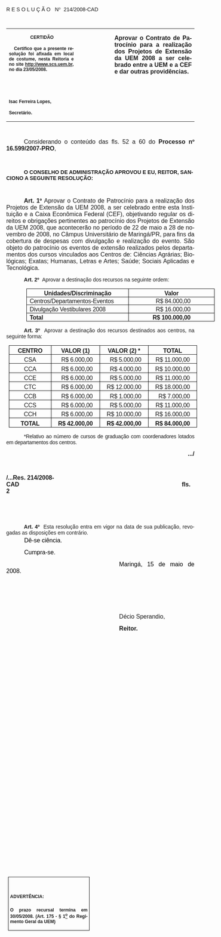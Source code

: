 <body lang=PT-BR link=blue vlink=purple style='tab-interval:35.3pt'>

<div class=Section1>

<p class=MsoTitle><span style='font-family:Arial;mso-bidi-font-family:"Times New Roman"'><o:p>&nbsp;</o:p></span></p>

<p class=MsoTitle><span style='font-family:Arial;mso-bidi-font-family:"Times New Roman"'>R
E S O L U Ç Ã O <span style='mso-spacerun:yes'>  </span>N</span><span
style='font-family:Symbol;mso-ascii-font-family:Arial;mso-hansi-font-family:
Arial;mso-char-type:symbol;mso-symbol-font-family:Symbol'><span
style='mso-char-type:symbol;mso-symbol-font-family:Symbol'>°</span></span><span
style='font-family:Arial;mso-bidi-font-family:"Times New Roman"'> <span
style='mso-spacerun:yes'> </span>214/2008-CAD<o:p></o:p></span></p>

<p class=BodyText21><span style='font-size:8.0pt;font-family:Arial;mso-bidi-font-family:
"Times New Roman"'><o:p>&nbsp;</o:p></span></p>

<table class=MsoNormalTable border=0 cellspacing=0 cellpadding=0
 style='border-collapse:collapse;mso-padding-alt:0cm 5.4pt 0cm 5.4pt'>
 <tr style='mso-yfti-irow:0;mso-yfti-firstrow:yes;mso-yfti-lastrow:yes'>
  <td width=196 valign=top style='width:147.15pt;padding:0cm 5.4pt 0cm 5.4pt'>
  <p class=MsoNormal align=center style='text-align:center'><b
  style='mso-bidi-font-weight:normal'><span style='font-size:9.0pt;mso-bidi-font-size:
  10.0pt;font-family:Arial;mso-bidi-font-family:"Times New Roman"'><span
  style='mso-spacerun:yes'> </span>CERTIDÃO<o:p></o:p></span></b></p>
  <p class=MsoNormal style='text-align:justify'><b style='mso-bidi-font-weight:
  normal'><span style='font-size:9.0pt;mso-bidi-font-size:10.0pt;font-family:
  Arial;mso-bidi-font-family:"Times New Roman"'><span
  style='mso-spacerun:yes'>   </span>Certifico que a presente resolução foi
  afixada em local de costume, nesta Reitoria e no site<span style='color:blue'>
  </span><a href="http://www.scs.uem.br/"><span style='text-decoration:none;
  text-underline:none'>http://www.scs.uem.br</span></a>, no dia 23/05/2008.<o:p></o:p></span></b></p>
  <p class=MsoNormal><b style='mso-bidi-font-weight:normal'><span
  style='font-size:8.0pt;font-family:Arial;mso-bidi-font-family:"Times New Roman"'><o:p>&nbsp;</o:p></span></b></p>
  <p class=MsoNormal><b style='mso-bidi-font-weight:normal'><span
  style='font-size:8.0pt;font-family:Arial;mso-bidi-font-family:"Times New Roman"'><o:p>&nbsp;</o:p></span></b></p>
  <p class=MsoNormal><b style='mso-bidi-font-weight:normal'><span
  style='font-size:9.0pt;mso-bidi-font-size:10.0pt;font-family:Arial;
  mso-bidi-font-family:"Times New Roman"'>Isac Ferreira Lopes,<o:p></o:p></span></b></p>
  <p class=MsoNormal><b style='mso-bidi-font-weight:normal'><span
  style='font-size:9.0pt;mso-bidi-font-size:10.0pt;font-family:Arial;
  mso-bidi-font-family:"Times New Roman"'>Secretário.<o:p></o:p></span></b></p>
  </td>
  <td width=123 valign=top style='width:92.15pt;padding:0cm 5.4pt 0cm 5.4pt'>
  <p class=MsoNormal style='margin-right:-5.4pt'><b><span style='font-size:
  12.0pt;mso-bidi-font-size:10.0pt;font-family:Arial;mso-bidi-font-family:"Times New Roman"'><o:p>&nbsp;</o:p></span></b></p>
  </td>
  <td width=293 valign=top style='width:219.7pt;padding:0cm 5.4pt 0cm 5.4pt'>
  <p class=MsoNormal style='text-align:justify'><b><span style='font-size:12.0pt;
  font-family:Arial;mso-fareast-font-family:"Arial Unicode MS"'>Aprovar o
  Contrato de Patrocínio para a realização dos Projetos de Extensão da UEM <st1:metricconverter
  ProductID="2008 a" w:st="on">2008 a</st1:metricconverter> ser celebrado entre
  a UEM e a CEF e dar outras providências.<o:p></o:p></span></b></p>
  </td>
 </tr>
</table>

<p class=BodyText21><span style='font-size:10.0pt;font-family:Arial;mso-bidi-font-family:
"Times New Roman"'><o:p>&nbsp;</o:p></span></p>

<p class=MsoNormal style='text-align:justify;text-indent:35.45pt'><span
style='font-size:12.0pt;mso-bidi-font-size:10.0pt;font-family:Arial;mso-bidi-font-family:
"Times New Roman"'>Considerando o conteúdo das fls. <st1:metricconverter
ProductID="52 a" w:st="on">52 a</st1:metricconverter> 60 do <b
style='mso-bidi-font-weight:normal'>Processo nº 16.599/2007-PRO</b>,<o:p></o:p></span></p>

<p class=MsoNormal style='text-align:justify;text-indent:35.45pt'><span
style='font-size:12.0pt;mso-bidi-font-size:10.0pt;font-family:Arial;mso-bidi-font-family:
"Times New Roman"'><o:p>&nbsp;</o:p></span></p>

<p class=MsoBodyTextIndent style='text-indent:35.45pt'><b style='mso-bidi-font-weight:
normal'><span style='font-family:Arial;mso-bidi-font-family:"Times New Roman"'>O
CONSELHO DE ADMINISTRAÇÃO APROVOU E EU, REITOR, SANCIONO A SEGUINTE RESOLUÇÃO:<o:p></o:p></span></b></p>

<p class=BodyText21 style='mso-pagination:none'><span style='font-family:Arial;
mso-bidi-font-family:"Times New Roman";layout-grid-mode:line'><o:p>&nbsp;</o:p></span></p>

<p class=MsoNormal style='text-align:justify;text-indent:35.45pt'><b
style='mso-bidi-font-weight:normal'><span style='font-size:12.0pt;font-family:
Arial;mso-fareast-font-family:"Arial Unicode MS";mso-bidi-font-family:"Times New Roman"'>Art.&nbsp;1º&nbsp;</span></b><span
style='font-size:12.0pt;font-family:Arial;mso-fareast-font-family:"Arial Unicode MS";
mso-bidi-font-weight:bold'>Aprovar o Contrato de Patrocínio para a realização
dos Projetos de Extensão da UEM <st1:metricconverter ProductID="2008, a" w:st="on">2008,
 a</st1:metricconverter> ser celebrado entre esta Instituição e a Caixa
Econômica Federal (CEF), objetivando regular os direitos e obrigações
pertinentes ao patrocínio dos Projetos de Extensão da UEM 2008, que acontecerão
no período de 22 de maio a 28 de novembro de 2008, no Câmpus Universitário de
Maringá/PR, para fins da cobertura de despesas com divulgação e realização do
evento. São objeto do patrocínio os eventos de extensão realizados pelos departamentos
dos cursos vinculados aos Centros de: Ciências Agrárias; Biológicas; Exatas;
Humanas, Letras e Artes; Saúde; Sociais Aplicadas e Tecnológica.<o:p></o:p></span></p>

<p style='margin-top:2.0pt;margin-right:0cm;margin-bottom:4.0pt;margin-left:
0cm;text-align:justify;text-indent:35.45pt'><b style='mso-bidi-font-weight:
normal'><span style='font-family:Arial;mso-fareast-font-family:"Arial Unicode MS";
mso-bidi-font-family:"Times New Roman"'>Art.&nbsp;2º&nbsp;</span></b><span
style='font-family:Arial;mso-fareast-font-family:"Arial Unicode MS";mso-bidi-font-family:
"Times New Roman"'>&nbsp;Aprovar a destinação dos recursos na seguinte ordem:<o:p></o:p></span></p>

<table class=MsoTableGrid border=1 cellspacing=0 cellpadding=0
 style='margin-left:40.85pt;border-collapse:collapse;border:none;mso-border-alt:
 solid windowtext .5pt;mso-yfti-tbllook:480;mso-padding-alt:0cm 5.4pt 0cm 5.4pt;
 mso-border-insideh:.5pt solid windowtext;mso-border-insidev:.5pt solid windowtext'>
 <tr style='mso-yfti-irow:0;mso-yfti-firstrow:yes'>
  <td width=274 valign=top style='width:205.55pt;border:solid windowtext 1.0pt;
  mso-border-alt:solid windowtext .5pt;padding:0cm 5.4pt 0cm 5.4pt'>
  <p align=center style='margin-top:2.0pt;margin-right:0cm;margin-bottom:0cm;
  margin-left:0cm;margin-bottom:.0001pt;text-align:center'><b style='mso-bidi-font-weight:
  normal'><span style='font-family:Arial;mso-fareast-font-family:"Arial Unicode MS";
  mso-bidi-font-family:"Times New Roman";letter-spacing:-.2pt'>Unidades/Discriminação<o:p></o:p></span></b></p>
  </td>
  <td width=246 valign=top style='width:184.25pt;border:solid windowtext 1.0pt;
  border-left:none;mso-border-left-alt:solid windowtext .5pt;mso-border-alt:
  solid windowtext .5pt;padding:0cm 5.4pt 0cm 5.4pt'>
  <p align=center style='margin-top:2.0pt;margin-right:0cm;margin-bottom:0cm;
  margin-left:0cm;margin-bottom:.0001pt;text-align:center'><b style='mso-bidi-font-weight:
  normal'><span style='font-family:Arial;mso-fareast-font-family:"Arial Unicode MS";
  mso-bidi-font-family:"Times New Roman";letter-spacing:-.2pt'>Valor<o:p></o:p></span></b></p>
  </td>
 </tr>
 <tr style='mso-yfti-irow:1'>
  <td width=274 valign=top style='width:205.55pt;border:solid windowtext 1.0pt;
  border-top:none;mso-border-top-alt:solid windowtext .5pt;mso-border-alt:solid windowtext .5pt;
  padding:0cm 5.4pt 0cm 5.4pt'>
  <p style='margin-top:2.0pt;margin-right:0cm;margin-bottom:0cm;margin-left:
  0cm;margin-bottom:.0001pt;text-align:justify'><span style='font-family:Arial;
  mso-fareast-font-family:"Arial Unicode MS";mso-bidi-font-family:"Times New Roman";
  letter-spacing:-.2pt'>Centros/Departamentos-Eventos<o:p></o:p></span></p>
  </td>
  <td width=246 valign=top style='width:184.25pt;border-top:none;border-left:
  none;border-bottom:solid windowtext 1.0pt;border-right:solid windowtext 1.0pt;
  mso-border-top-alt:solid windowtext .5pt;mso-border-left-alt:solid windowtext .5pt;
  mso-border-alt:solid windowtext .5pt;padding:0cm 5.4pt 0cm 5.4pt'>
  <p align=center style='margin-top:2.0pt;margin-right:0cm;margin-bottom:0cm;
  margin-left:0cm;margin-bottom:.0001pt;text-align:center'><span
  style='font-family:Arial;mso-fareast-font-family:"Arial Unicode MS";
  mso-bidi-font-family:"Times New Roman";letter-spacing:-.2pt'><span
  style='mso-spacerun:yes'>  </span>R$ 84.000,00<o:p></o:p></span></p>
  </td>
 </tr>
 <tr style='mso-yfti-irow:2'>
  <td width=274 valign=top style='width:205.55pt;border:solid windowtext 1.0pt;
  border-top:none;mso-border-top-alt:solid windowtext .5pt;mso-border-alt:solid windowtext .5pt;
  padding:0cm 5.4pt 0cm 5.4pt'>
  <p style='margin-top:2.0pt;margin-right:0cm;margin-bottom:0cm;margin-left:
  0cm;margin-bottom:.0001pt;text-align:justify'><span style='font-family:Arial;
  mso-fareast-font-family:"Arial Unicode MS";mso-bidi-font-family:"Times New Roman";
  letter-spacing:-.2pt'>Divulgação Vestibulares 2008<o:p></o:p></span></p>
  </td>
  <td width=246 valign=top style='width:184.25pt;border-top:none;border-left:
  none;border-bottom:solid windowtext 1.0pt;border-right:solid windowtext 1.0pt;
  mso-border-top-alt:solid windowtext .5pt;mso-border-left-alt:solid windowtext .5pt;
  mso-border-alt:solid windowtext .5pt;padding:0cm 5.4pt 0cm 5.4pt'>
  <p align=center style='margin-top:2.0pt;margin-right:0cm;margin-bottom:0cm;
  margin-left:0cm;margin-bottom:.0001pt;text-align:center'><span
  style='font-family:Arial;mso-fareast-font-family:"Arial Unicode MS";
  mso-bidi-font-family:"Times New Roman";letter-spacing:-.2pt'><span
  style='mso-spacerun:yes'>  </span>R$ 16.000,00<o:p></o:p></span></p>
  </td>
 </tr>
 <tr style='mso-yfti-irow:3;mso-yfti-lastrow:yes'>
  <td width=274 valign=top style='width:205.55pt;border:solid windowtext 1.0pt;
  border-top:none;mso-border-top-alt:solid windowtext .5pt;mso-border-alt:solid windowtext .5pt;
  padding:0cm 5.4pt 0cm 5.4pt'>
  <p style='margin-top:2.0pt;margin-right:0cm;margin-bottom:0cm;margin-left:
  0cm;margin-bottom:.0001pt;text-align:justify'><b style='mso-bidi-font-weight:
  normal'><span style='font-family:Arial;mso-fareast-font-family:"Arial Unicode MS";
  mso-bidi-font-family:"Times New Roman";letter-spacing:-.2pt'>Total<o:p></o:p></span></b></p>
  </td>
  <td width=246 valign=top style='width:184.25pt;border-top:none;border-left:
  none;border-bottom:solid windowtext 1.0pt;border-right:solid windowtext 1.0pt;
  mso-border-top-alt:solid windowtext .5pt;mso-border-left-alt:solid windowtext .5pt;
  mso-border-alt:solid windowtext .5pt;padding:0cm 5.4pt 0cm 5.4pt'>
  <p align=center style='margin-top:2.0pt;margin-right:0cm;margin-bottom:0cm;
  margin-left:0cm;margin-bottom:.0001pt;text-align:center'><b style='mso-bidi-font-weight:
  normal'><span style='font-family:Arial;mso-fareast-font-family:"Arial Unicode MS";
  mso-bidi-font-family:"Times New Roman";letter-spacing:-.2pt'>R$ 100.000,00<o:p></o:p></span></b></p>
  </td>
 </tr>
</table>

<p style='margin-top:4.0pt;margin-right:0cm;margin-bottom:4.0pt;margin-left:
0cm;text-align:justify;text-indent:35.45pt'><b style='mso-bidi-font-weight:
normal'><span style='font-family:Arial;mso-fareast-font-family:"Arial Unicode MS";
mso-bidi-font-family:"Times New Roman"'>Art.&nbsp;3º&nbsp;&nbsp;</span></b><span
style='font-family:Arial;mso-fareast-font-family:"Arial Unicode MS";mso-bidi-font-family:
"Times New Roman"'>Aprovar a destinação dos recursos destinados aos centros, na
seguinte forma:<o:p></o:p></span></p>

<table class=MsoTableGrid border=1 cellspacing=0 cellpadding=0
 style='margin-left:5.4pt;border-collapse:collapse;border:none;mso-border-alt:
 solid windowtext .5pt;mso-yfti-tbllook:480;mso-padding-alt:0cm 5.4pt 0cm 5.4pt;
 mso-border-insideh:.5pt solid windowtext;mso-border-insidev:.5pt solid windowtext'>
 <tr style='mso-yfti-irow:0;mso-yfti-firstrow:yes'>
  <td width=146 valign=top style='width:109.75pt;border:solid windowtext 1.0pt;
  mso-border-alt:solid windowtext .5pt;padding:0cm 5.4pt 0cm 5.4pt'>
  <p align=center style='margin-top:4.0pt;margin-right:0cm;margin-bottom:0cm;
  margin-left:0cm;margin-bottom:.0001pt;text-align:center'><b style='mso-bidi-font-weight:
  normal'><span style='font-family:Arial;mso-fareast-font-family:"Arial Unicode MS";
  mso-bidi-font-family:"Times New Roman";letter-spacing:-.2pt'>CENTRO<o:p></o:p></span></b></p>
  </td>
  <td width=154 valign=top style='width:115.15pt;border:solid windowtext 1.0pt;
  border-left:none;mso-border-left-alt:solid windowtext .5pt;mso-border-alt:
  solid windowtext .5pt;padding:0cm 5.4pt 0cm 5.4pt'>
  <p align=center style='margin-top:4.0pt;margin-right:0cm;margin-bottom:0cm;
  margin-left:0cm;margin-bottom:.0001pt;text-align:center'><b style='mso-bidi-font-weight:
  normal'><span style='font-family:Arial;mso-fareast-font-family:"Arial Unicode MS";
  mso-bidi-font-family:"Times New Roman";letter-spacing:-.2pt'>VALOR (1)<o:p></o:p></span></b></p>
  </td>
  <td width=154 valign=top style='width:115.15pt;border:solid windowtext 1.0pt;
  border-left:none;mso-border-left-alt:solid windowtext .5pt;mso-border-alt:
  solid windowtext .5pt;padding:0cm 5.4pt 0cm 5.4pt'>
  <p align=center style='margin-top:4.0pt;margin-right:0cm;margin-bottom:0cm;
  margin-left:0cm;margin-bottom:.0001pt;text-align:center'><b style='mso-bidi-font-weight:
  normal'><span style='font-family:Arial;mso-fareast-font-family:"Arial Unicode MS";
  mso-bidi-font-family:"Times New Roman";letter-spacing:-.2pt'>VALOR (2) *<o:p></o:p></span></b></p>
  </td>
  <td width=154 valign=top style='width:115.2pt;border:solid windowtext 1.0pt;
  border-left:none;mso-border-left-alt:solid windowtext .5pt;mso-border-alt:
  solid windowtext .5pt;padding:0cm 5.4pt 0cm 5.4pt'>
  <p align=center style='margin-top:4.0pt;margin-right:0cm;margin-bottom:0cm;
  margin-left:0cm;margin-bottom:.0001pt;text-align:center'><b style='mso-bidi-font-weight:
  normal'><span style='font-family:Arial;mso-fareast-font-family:"Arial Unicode MS";
  mso-bidi-font-family:"Times New Roman";letter-spacing:-.2pt'>TOTAL<o:p></o:p></span></b></p>
  </td>
 </tr>
 <tr style='mso-yfti-irow:1'>
  <td width=146 valign=top style='width:109.75pt;border:solid windowtext 1.0pt;
  border-top:none;mso-border-top-alt:solid windowtext .5pt;mso-border-alt:solid windowtext .5pt;
  padding:0cm 5.4pt 0cm 5.4pt'>
  <p align=center style='margin-top:4.0pt;margin-right:0cm;margin-bottom:0cm;
  margin-left:0cm;margin-bottom:.0001pt;text-align:center'><span
  style='font-family:Arial;mso-fareast-font-family:"Arial Unicode MS";
  mso-bidi-font-family:"Times New Roman";letter-spacing:-.2pt'>CSA<o:p></o:p></span></p>
  </td>
  <td width=154 valign=top style='width:115.15pt;border-top:none;border-left:
  none;border-bottom:solid windowtext 1.0pt;border-right:solid windowtext 1.0pt;
  mso-border-top-alt:solid windowtext .5pt;mso-border-left-alt:solid windowtext .5pt;
  mso-border-alt:solid windowtext .5pt;padding:0cm 5.4pt 0cm 5.4pt'>
  <p align=center style='margin-top:4.0pt;margin-right:0cm;margin-bottom:0cm;
  margin-left:0cm;margin-bottom:.0001pt;text-align:center'><span
  style='font-family:Arial;mso-fareast-font-family:"Arial Unicode MS";
  mso-bidi-font-family:"Times New Roman";letter-spacing:-.2pt'><span
  style='mso-spacerun:yes'>  </span>R$ 6.000,00<o:p></o:p></span></p>
  </td>
  <td width=154 valign=top style='width:115.15pt;border-top:none;border-left:
  none;border-bottom:solid windowtext 1.0pt;border-right:solid windowtext 1.0pt;
  mso-border-top-alt:solid windowtext .5pt;mso-border-left-alt:solid windowtext .5pt;
  mso-border-alt:solid windowtext .5pt;padding:0cm 5.4pt 0cm 5.4pt'>
  <p align=center style='margin-top:4.0pt;margin-right:0cm;margin-bottom:0cm;
  margin-left:0cm;margin-bottom:.0001pt;text-align:center'><span
  style='font-family:Arial;mso-fareast-font-family:"Arial Unicode MS";
  mso-bidi-font-family:"Times New Roman";letter-spacing:-.2pt'><span
  style='mso-spacerun:yes'>  </span>R$ 5.000,00<o:p></o:p></span></p>
  </td>
  <td width=154 valign=top style='width:115.2pt;border-top:none;border-left:
  none;border-bottom:solid windowtext 1.0pt;border-right:solid windowtext 1.0pt;
  mso-border-top-alt:solid windowtext .5pt;mso-border-left-alt:solid windowtext .5pt;
  mso-border-alt:solid windowtext .5pt;padding:0cm 5.4pt 0cm 5.4pt'>
  <p align=center style='margin-top:4.0pt;margin-right:0cm;margin-bottom:0cm;
  margin-left:0cm;margin-bottom:.0001pt;text-align:center'><span
  style='font-family:Arial;mso-fareast-font-family:"Arial Unicode MS";
  mso-bidi-font-family:"Times New Roman";letter-spacing:-.2pt'>R$ 11.000,00<o:p></o:p></span></p>
  </td>
 </tr>
 <tr style='mso-yfti-irow:2'>
  <td width=146 valign=top style='width:109.75pt;border:solid windowtext 1.0pt;
  border-top:none;mso-border-top-alt:solid windowtext .5pt;mso-border-alt:solid windowtext .5pt;
  padding:0cm 5.4pt 0cm 5.4pt'>
  <p align=center style='margin-top:4.0pt;margin-right:0cm;margin-bottom:0cm;
  margin-left:0cm;margin-bottom:.0001pt;text-align:center'><span
  style='font-family:Arial;mso-fareast-font-family:"Arial Unicode MS";
  mso-bidi-font-family:"Times New Roman";letter-spacing:-.2pt'>CCA<o:p></o:p></span></p>
  </td>
  <td width=154 valign=top style='width:115.15pt;border-top:none;border-left:
  none;border-bottom:solid windowtext 1.0pt;border-right:solid windowtext 1.0pt;
  mso-border-top-alt:solid windowtext .5pt;mso-border-left-alt:solid windowtext .5pt;
  mso-border-alt:solid windowtext .5pt;padding:0cm 5.4pt 0cm 5.4pt'>
  <p align=center style='margin-top:4.0pt;margin-right:0cm;margin-bottom:0cm;
  margin-left:0cm;margin-bottom:.0001pt;text-align:center'><span
  style='font-family:Arial;mso-fareast-font-family:"Arial Unicode MS";
  mso-bidi-font-family:"Times New Roman";letter-spacing:-.2pt'><span
  style='mso-spacerun:yes'>  </span>R$ 6.000,00<o:p></o:p></span></p>
  </td>
  <td width=154 valign=top style='width:115.15pt;border-top:none;border-left:
  none;border-bottom:solid windowtext 1.0pt;border-right:solid windowtext 1.0pt;
  mso-border-top-alt:solid windowtext .5pt;mso-border-left-alt:solid windowtext .5pt;
  mso-border-alt:solid windowtext .5pt;padding:0cm 5.4pt 0cm 5.4pt'>
  <p align=center style='margin-top:4.0pt;margin-right:0cm;margin-bottom:0cm;
  margin-left:0cm;margin-bottom:.0001pt;text-align:center'><span
  style='font-family:Arial;mso-fareast-font-family:"Arial Unicode MS";
  mso-bidi-font-family:"Times New Roman";letter-spacing:-.2pt'><span
  style='mso-spacerun:yes'>  </span>R$ 4.000,00<o:p></o:p></span></p>
  </td>
  <td width=154 valign=top style='width:115.2pt;border-top:none;border-left:
  none;border-bottom:solid windowtext 1.0pt;border-right:solid windowtext 1.0pt;
  mso-border-top-alt:solid windowtext .5pt;mso-border-left-alt:solid windowtext .5pt;
  mso-border-alt:solid windowtext .5pt;padding:0cm 5.4pt 0cm 5.4pt'>
  <p align=center style='margin-top:4.0pt;margin-right:0cm;margin-bottom:0cm;
  margin-left:0cm;margin-bottom:.0001pt;text-align:center'><span
  style='font-family:Arial;mso-fareast-font-family:"Arial Unicode MS";
  mso-bidi-font-family:"Times New Roman";letter-spacing:-.2pt'>R$ 10.000,00<o:p></o:p></span></p>
  </td>
 </tr>
 <tr style='mso-yfti-irow:3'>
  <td width=146 valign=top style='width:109.75pt;border:solid windowtext 1.0pt;
  border-top:none;mso-border-top-alt:solid windowtext .5pt;mso-border-alt:solid windowtext .5pt;
  padding:0cm 5.4pt 0cm 5.4pt'>
  <p align=center style='margin-top:4.0pt;margin-right:0cm;margin-bottom:0cm;
  margin-left:0cm;margin-bottom:.0001pt;text-align:center'><span
  style='font-family:Arial;mso-fareast-font-family:"Arial Unicode MS";
  mso-bidi-font-family:"Times New Roman";letter-spacing:-.2pt'>CCE<o:p></o:p></span></p>
  </td>
  <td width=154 valign=top style='width:115.15pt;border-top:none;border-left:
  none;border-bottom:solid windowtext 1.0pt;border-right:solid windowtext 1.0pt;
  mso-border-top-alt:solid windowtext .5pt;mso-border-left-alt:solid windowtext .5pt;
  mso-border-alt:solid windowtext .5pt;padding:0cm 5.4pt 0cm 5.4pt'>
  <p align=center style='margin-top:4.0pt;margin-right:0cm;margin-bottom:0cm;
  margin-left:0cm;margin-bottom:.0001pt;text-align:center'><span
  style='font-family:Arial;mso-fareast-font-family:"Arial Unicode MS";
  mso-bidi-font-family:"Times New Roman";letter-spacing:-.2pt'><span
  style='mso-spacerun:yes'>  </span>R$ 6.000,00<o:p></o:p></span></p>
  </td>
  <td width=154 valign=top style='width:115.15pt;border-top:none;border-left:
  none;border-bottom:solid windowtext 1.0pt;border-right:solid windowtext 1.0pt;
  mso-border-top-alt:solid windowtext .5pt;mso-border-left-alt:solid windowtext .5pt;
  mso-border-alt:solid windowtext .5pt;padding:0cm 5.4pt 0cm 5.4pt'>
  <p align=center style='margin-top:4.0pt;margin-right:0cm;margin-bottom:0cm;
  margin-left:0cm;margin-bottom:.0001pt;text-align:center'><span
  style='font-family:Arial;mso-fareast-font-family:"Arial Unicode MS";
  mso-bidi-font-family:"Times New Roman";letter-spacing:-.2pt'><span
  style='mso-spacerun:yes'>  </span>R$ 5.000,00<o:p></o:p></span></p>
  </td>
  <td width=154 valign=top style='width:115.2pt;border-top:none;border-left:
  none;border-bottom:solid windowtext 1.0pt;border-right:solid windowtext 1.0pt;
  mso-border-top-alt:solid windowtext .5pt;mso-border-left-alt:solid windowtext .5pt;
  mso-border-alt:solid windowtext .5pt;padding:0cm 5.4pt 0cm 5.4pt'>
  <p align=center style='margin-top:4.0pt;margin-right:0cm;margin-bottom:0cm;
  margin-left:0cm;margin-bottom:.0001pt;text-align:center'><span
  style='font-family:Arial;mso-fareast-font-family:"Arial Unicode MS";
  mso-bidi-font-family:"Times New Roman";letter-spacing:-.2pt'>R$ 11.000,00<o:p></o:p></span></p>
  </td>
 </tr>
 <tr style='mso-yfti-irow:4'>
  <td width=146 valign=top style='width:109.75pt;border:solid windowtext 1.0pt;
  border-top:none;mso-border-top-alt:solid windowtext .5pt;mso-border-alt:solid windowtext .5pt;
  padding:0cm 5.4pt 0cm 5.4pt'>
  <p align=center style='margin-top:4.0pt;margin-right:0cm;margin-bottom:0cm;
  margin-left:0cm;margin-bottom:.0001pt;text-align:center'><span
  style='font-family:Arial;mso-fareast-font-family:"Arial Unicode MS";
  mso-bidi-font-family:"Times New Roman";letter-spacing:-.2pt'>CTC<o:p></o:p></span></p>
  </td>
  <td width=154 valign=top style='width:115.15pt;border-top:none;border-left:
  none;border-bottom:solid windowtext 1.0pt;border-right:solid windowtext 1.0pt;
  mso-border-top-alt:solid windowtext .5pt;mso-border-left-alt:solid windowtext .5pt;
  mso-border-alt:solid windowtext .5pt;padding:0cm 5.4pt 0cm 5.4pt'>
  <p align=center style='margin-top:4.0pt;margin-right:0cm;margin-bottom:0cm;
  margin-left:0cm;margin-bottom:.0001pt;text-align:center'><span
  style='font-family:Arial;mso-fareast-font-family:"Arial Unicode MS";
  mso-bidi-font-family:"Times New Roman";letter-spacing:-.2pt'><span
  style='mso-spacerun:yes'>  </span>R$ 6.000,00<o:p></o:p></span></p>
  </td>
  <td width=154 valign=top style='width:115.15pt;border-top:none;border-left:
  none;border-bottom:solid windowtext 1.0pt;border-right:solid windowtext 1.0pt;
  mso-border-top-alt:solid windowtext .5pt;mso-border-left-alt:solid windowtext .5pt;
  mso-border-alt:solid windowtext .5pt;padding:0cm 5.4pt 0cm 5.4pt'>
  <p align=center style='margin-top:4.0pt;margin-right:0cm;margin-bottom:0cm;
  margin-left:0cm;margin-bottom:.0001pt;text-align:center'><span
  style='font-family:Arial;mso-fareast-font-family:"Arial Unicode MS";
  mso-bidi-font-family:"Times New Roman";letter-spacing:-.2pt'>R$ 12.000,00<o:p></o:p></span></p>
  </td>
  <td width=154 valign=top style='width:115.2pt;border-top:none;border-left:
  none;border-bottom:solid windowtext 1.0pt;border-right:solid windowtext 1.0pt;
  mso-border-top-alt:solid windowtext .5pt;mso-border-left-alt:solid windowtext .5pt;
  mso-border-alt:solid windowtext .5pt;padding:0cm 5.4pt 0cm 5.4pt'>
  <p align=center style='margin-top:4.0pt;margin-right:0cm;margin-bottom:0cm;
  margin-left:0cm;margin-bottom:.0001pt;text-align:center'><span
  style='font-family:Arial;mso-fareast-font-family:"Arial Unicode MS";
  mso-bidi-font-family:"Times New Roman";letter-spacing:-.2pt'>R$ 18.000,00<o:p></o:p></span></p>
  </td>
 </tr>
 <tr style='mso-yfti-irow:5'>
  <td width=146 valign=top style='width:109.75pt;border:solid windowtext 1.0pt;
  border-top:none;mso-border-top-alt:solid windowtext .5pt;mso-border-alt:solid windowtext .5pt;
  padding:0cm 5.4pt 0cm 5.4pt'>
  <p align=center style='margin-top:4.0pt;margin-right:0cm;margin-bottom:0cm;
  margin-left:0cm;margin-bottom:.0001pt;text-align:center'><span
  style='font-family:Arial;mso-fareast-font-family:"Arial Unicode MS";
  mso-bidi-font-family:"Times New Roman";letter-spacing:-.2pt'>CCB<o:p></o:p></span></p>
  </td>
  <td width=154 valign=top style='width:115.15pt;border-top:none;border-left:
  none;border-bottom:solid windowtext 1.0pt;border-right:solid windowtext 1.0pt;
  mso-border-top-alt:solid windowtext .5pt;mso-border-left-alt:solid windowtext .5pt;
  mso-border-alt:solid windowtext .5pt;padding:0cm 5.4pt 0cm 5.4pt'>
  <p align=center style='margin-top:4.0pt;margin-right:0cm;margin-bottom:0cm;
  margin-left:0cm;margin-bottom:.0001pt;text-align:center'><span
  style='font-family:Arial;mso-fareast-font-family:"Arial Unicode MS";
  mso-bidi-font-family:"Times New Roman";letter-spacing:-.2pt'><span
  style='mso-spacerun:yes'>  </span>R$ 6.000,00<o:p></o:p></span></p>
  </td>
  <td width=154 valign=top style='width:115.15pt;border-top:none;border-left:
  none;border-bottom:solid windowtext 1.0pt;border-right:solid windowtext 1.0pt;
  mso-border-top-alt:solid windowtext .5pt;mso-border-left-alt:solid windowtext .5pt;
  mso-border-alt:solid windowtext .5pt;padding:0cm 5.4pt 0cm 5.4pt'>
  <p align=center style='margin-top:4.0pt;margin-right:0cm;margin-bottom:0cm;
  margin-left:0cm;margin-bottom:.0001pt;text-align:center'><span
  style='font-family:Arial;mso-fareast-font-family:"Arial Unicode MS";
  mso-bidi-font-family:"Times New Roman";letter-spacing:-.2pt'><span
  style='mso-spacerun:yes'>  </span>R$ 1.000,00<o:p></o:p></span></p>
  </td>
  <td width=154 valign=top style='width:115.2pt;border-top:none;border-left:
  none;border-bottom:solid windowtext 1.0pt;border-right:solid windowtext 1.0pt;
  mso-border-top-alt:solid windowtext .5pt;mso-border-left-alt:solid windowtext .5pt;
  mso-border-alt:solid windowtext .5pt;padding:0cm 5.4pt 0cm 5.4pt'>
  <p align=center style='margin-top:4.0pt;margin-right:0cm;margin-bottom:0cm;
  margin-left:0cm;margin-bottom:.0001pt;text-align:center'><span
  style='font-family:Arial;mso-fareast-font-family:"Arial Unicode MS";
  mso-bidi-font-family:"Times New Roman";letter-spacing:-.2pt'><span
  style='mso-spacerun:yes'>  </span>R$ 7.000,00<o:p></o:p></span></p>
  </td>
 </tr>
 <tr style='mso-yfti-irow:6'>
  <td width=146 valign=top style='width:109.75pt;border:solid windowtext 1.0pt;
  border-top:none;mso-border-top-alt:solid windowtext .5pt;mso-border-alt:solid windowtext .5pt;
  padding:0cm 5.4pt 0cm 5.4pt'>
  <p align=center style='margin-top:4.0pt;margin-right:0cm;margin-bottom:0cm;
  margin-left:0cm;margin-bottom:.0001pt;text-align:center'><span
  style='font-family:Arial;mso-fareast-font-family:"Arial Unicode MS";
  mso-bidi-font-family:"Times New Roman";letter-spacing:-.2pt'>CCS<o:p></o:p></span></p>
  </td>
  <td width=154 valign=top style='width:115.15pt;border-top:none;border-left:
  none;border-bottom:solid windowtext 1.0pt;border-right:solid windowtext 1.0pt;
  mso-border-top-alt:solid windowtext .5pt;mso-border-left-alt:solid windowtext .5pt;
  mso-border-alt:solid windowtext .5pt;padding:0cm 5.4pt 0cm 5.4pt'>
  <p align=center style='margin-top:4.0pt;margin-right:0cm;margin-bottom:0cm;
  margin-left:0cm;margin-bottom:.0001pt;text-align:center'><span
  style='font-family:Arial;mso-fareast-font-family:"Arial Unicode MS";
  mso-bidi-font-family:"Times New Roman";letter-spacing:-.2pt'><span
  style='mso-spacerun:yes'>  </span>R$ 6.000,00<o:p></o:p></span></p>
  </td>
  <td width=154 valign=top style='width:115.15pt;border-top:none;border-left:
  none;border-bottom:solid windowtext 1.0pt;border-right:solid windowtext 1.0pt;
  mso-border-top-alt:solid windowtext .5pt;mso-border-left-alt:solid windowtext .5pt;
  mso-border-alt:solid windowtext .5pt;padding:0cm 5.4pt 0cm 5.4pt'>
  <p align=center style='margin-top:4.0pt;margin-right:0cm;margin-bottom:0cm;
  margin-left:0cm;margin-bottom:.0001pt;text-align:center'><span
  style='font-family:Arial;mso-fareast-font-family:"Arial Unicode MS";
  mso-bidi-font-family:"Times New Roman";letter-spacing:-.2pt'><span
  style='mso-spacerun:yes'>  </span>R$ 5.000,00<o:p></o:p></span></p>
  </td>
  <td width=154 valign=top style='width:115.2pt;border-top:none;border-left:
  none;border-bottom:solid windowtext 1.0pt;border-right:solid windowtext 1.0pt;
  mso-border-top-alt:solid windowtext .5pt;mso-border-left-alt:solid windowtext .5pt;
  mso-border-alt:solid windowtext .5pt;padding:0cm 5.4pt 0cm 5.4pt'>
  <p align=center style='margin-top:4.0pt;margin-right:0cm;margin-bottom:0cm;
  margin-left:0cm;margin-bottom:.0001pt;text-align:center'><span
  style='font-family:Arial;mso-fareast-font-family:"Arial Unicode MS";
  mso-bidi-font-family:"Times New Roman";letter-spacing:-.2pt'>R$ 11.000,00<o:p></o:p></span></p>
  </td>
 </tr>
 <tr style='mso-yfti-irow:7'>
  <td width=146 valign=top style='width:109.75pt;border:solid windowtext 1.0pt;
  border-top:none;mso-border-top-alt:solid windowtext .5pt;mso-border-alt:solid windowtext .5pt;
  padding:0cm 5.4pt 0cm 5.4pt'>
  <p align=center style='margin-top:4.0pt;margin-right:0cm;margin-bottom:0cm;
  margin-left:0cm;margin-bottom:.0001pt;text-align:center'><span
  style='font-family:Arial;mso-fareast-font-family:"Arial Unicode MS";
  mso-bidi-font-family:"Times New Roman";letter-spacing:-.2pt'>CCH<o:p></o:p></span></p>
  </td>
  <td width=154 valign=top style='width:115.15pt;border-top:none;border-left:
  none;border-bottom:solid windowtext 1.0pt;border-right:solid windowtext 1.0pt;
  mso-border-top-alt:solid windowtext .5pt;mso-border-left-alt:solid windowtext .5pt;
  mso-border-alt:solid windowtext .5pt;padding:0cm 5.4pt 0cm 5.4pt'>
  <p align=center style='margin-top:4.0pt;margin-right:0cm;margin-bottom:0cm;
  margin-left:0cm;margin-bottom:.0001pt;text-align:center'><span
  style='font-family:Arial;mso-fareast-font-family:"Arial Unicode MS";
  mso-bidi-font-family:"Times New Roman";letter-spacing:-.2pt'><span
  style='mso-spacerun:yes'>  </span>R$ 6.000,00<o:p></o:p></span></p>
  </td>
  <td width=154 valign=top style='width:115.15pt;border-top:none;border-left:
  none;border-bottom:solid windowtext 1.0pt;border-right:solid windowtext 1.0pt;
  mso-border-top-alt:solid windowtext .5pt;mso-border-left-alt:solid windowtext .5pt;
  mso-border-alt:solid windowtext .5pt;padding:0cm 5.4pt 0cm 5.4pt'>
  <p align=center style='margin-top:4.0pt;margin-right:0cm;margin-bottom:0cm;
  margin-left:0cm;margin-bottom:.0001pt;text-align:center'><span
  style='font-family:Arial;mso-fareast-font-family:"Arial Unicode MS";
  mso-bidi-font-family:"Times New Roman";letter-spacing:-.2pt'>R$ 10.000,00<o:p></o:p></span></p>
  </td>
  <td width=154 valign=top style='width:115.2pt;border-top:none;border-left:
  none;border-bottom:solid windowtext 1.0pt;border-right:solid windowtext 1.0pt;
  mso-border-top-alt:solid windowtext .5pt;mso-border-left-alt:solid windowtext .5pt;
  mso-border-alt:solid windowtext .5pt;padding:0cm 5.4pt 0cm 5.4pt'>
  <p align=center style='margin-top:4.0pt;margin-right:0cm;margin-bottom:0cm;
  margin-left:0cm;margin-bottom:.0001pt;text-align:center'><span
  style='font-family:Arial;mso-fareast-font-family:"Arial Unicode MS";
  mso-bidi-font-family:"Times New Roman";letter-spacing:-.2pt'>R$ 16.000,00<o:p></o:p></span></p>
  </td>
 </tr>
 <tr style='mso-yfti-irow:8;mso-yfti-lastrow:yes'>
  <td width=146 valign=top style='width:109.75pt;border:solid windowtext 1.0pt;
  border-top:none;mso-border-top-alt:solid windowtext .5pt;mso-border-alt:solid windowtext .5pt;
  padding:0cm 5.4pt 0cm 5.4pt'>
  <p align=center style='margin-top:4.0pt;margin-right:0cm;margin-bottom:0cm;
  margin-left:0cm;margin-bottom:.0001pt;text-align:center'><b style='mso-bidi-font-weight:
  normal'><span style='font-family:Arial;mso-fareast-font-family:"Arial Unicode MS";
  mso-bidi-font-family:"Times New Roman";letter-spacing:-.2pt'>TOTAL<o:p></o:p></span></b></p>
  </td>
  <td width=154 valign=top style='width:115.15pt;border-top:none;border-left:
  none;border-bottom:solid windowtext 1.0pt;border-right:solid windowtext 1.0pt;
  mso-border-top-alt:solid windowtext .5pt;mso-border-left-alt:solid windowtext .5pt;
  mso-border-alt:solid windowtext .5pt;padding:0cm 5.4pt 0cm 5.4pt'>
  <p align=center style='margin-top:4.0pt;margin-right:0cm;margin-bottom:0cm;
  margin-left:0cm;margin-bottom:.0001pt;text-align:center'><b style='mso-bidi-font-weight:
  normal'><span style='font-family:Arial;mso-fareast-font-family:"Arial Unicode MS";
  mso-bidi-font-family:"Times New Roman";letter-spacing:-.2pt'>R$ 42.000,00<o:p></o:p></span></b></p>
  </td>
  <td width=154 valign=top style='width:115.15pt;border-top:none;border-left:
  none;border-bottom:solid windowtext 1.0pt;border-right:solid windowtext 1.0pt;
  mso-border-top-alt:solid windowtext .5pt;mso-border-left-alt:solid windowtext .5pt;
  mso-border-alt:solid windowtext .5pt;padding:0cm 5.4pt 0cm 5.4pt'>
  <p align=center style='margin-top:4.0pt;margin-right:0cm;margin-bottom:0cm;
  margin-left:0cm;margin-bottom:.0001pt;text-align:center'><b style='mso-bidi-font-weight:
  normal'><span style='font-family:Arial;mso-fareast-font-family:"Arial Unicode MS";
  mso-bidi-font-family:"Times New Roman";letter-spacing:-.2pt'>R$ 42.000,00<o:p></o:p></span></b></p>
  </td>
  <td width=154 valign=top style='width:115.2pt;border-top:none;border-left:
  none;border-bottom:solid windowtext 1.0pt;border-right:solid windowtext 1.0pt;
  mso-border-top-alt:solid windowtext .5pt;mso-border-left-alt:solid windowtext .5pt;
  mso-border-alt:solid windowtext .5pt;padding:0cm 5.4pt 0cm 5.4pt'>
  <p align=center style='margin-top:4.0pt;margin-right:0cm;margin-bottom:0cm;
  margin-left:0cm;margin-bottom:.0001pt;text-align:center'><b style='mso-bidi-font-weight:
  normal'><span style='font-family:Arial;mso-fareast-font-family:"Arial Unicode MS";
  mso-bidi-font-family:"Times New Roman";letter-spacing:-.2pt'>R$ 84.000,00<o:p></o:p></span></b></p>
  </td>
 </tr>
</table>

<p style='margin-top:4.0pt;margin-right:0cm;margin-bottom:0cm;margin-left:0cm;
margin-bottom:.0001pt;text-align:justify;text-indent:35.45pt'><span
style='font-family:Arial;mso-fareast-font-family:"Arial Unicode MS";mso-bidi-font-family:
"Times New Roman";letter-spacing:-.2pt'>*Relativo ao número de cursos de
graduação com coordenadores lotados em departamentos dos centros.<o:p></o:p></span></p>

<p class=MsoNormal align=right style='text-align:right;text-indent:35.45pt'><b><span
style='font-size:12.0pt;font-family:Arial;mso-fareast-font-family:"Arial Unicode MS"'>.../<o:p></o:p></span></b></p>

<p class=MsoNormal align=right style='text-align:right;text-indent:35.45pt'><b><span
style='font-size:12.0pt;font-family:Arial;mso-fareast-font-family:"Arial Unicode MS"'><o:p>&nbsp;</o:p></span></b></p>

<p class=MsoNormal><b><span style='font-size:12.0pt;font-family:Arial;
mso-fareast-font-family:"Arial Unicode MS"'>/...Res. 214/2008-CAD<span
style='mso-tab-count:8'>                                                                                         </span><span
style='mso-spacerun:yes'>         </span>fls. 2<o:p></o:p></span></b></p>

<p class=MsoNormal align=right style='text-align:right;text-indent:35.45pt'><b><span
style='font-size:12.0pt;font-family:Arial;mso-fareast-font-family:"Arial Unicode MS"'><o:p>&nbsp;</o:p></span></b></p>

<p class=MsoNormal align=right style='text-align:right;text-indent:35.45pt'><b><span
style='font-size:12.0pt;font-family:Arial;mso-fareast-font-family:"Arial Unicode MS"'><o:p>&nbsp;</o:p></span></b></p>

<p style='margin-top:2.0pt;margin-right:0cm;margin-bottom:0cm;margin-left:0cm;
margin-bottom:.0001pt;text-align:justify;text-indent:35.45pt'><b
style='mso-bidi-font-weight:normal'><span style='font-family:Arial;mso-fareast-font-family:
"Arial Unicode MS";mso-bidi-font-family:"Times New Roman"'>Art.&nbsp;4º&nbsp;&nbsp;</span></b><span
style='font-family:Arial;mso-bidi-font-family:"Times New Roman"'>Esta resolução
entra em vigor na data de sua publicação, revogadas as disposições em
contrário.</span><span style='font-family:Arial;mso-fareast-font-family:"Arial Unicode MS";
mso-bidi-font-family:"Times New Roman";letter-spacing:-.2pt'><o:p></o:p></span></p>

<p class=MsoNormal style='margin-top:3.6pt;mso-para-margin-top:.3gd;text-align:
justify;text-indent:36.0pt;mso-pagination:none'><span style='font-size:12.0pt;
font-family:Arial;color:black'>Dê-se ciência.<o:p></o:p></span></p>

<p class=MsoNormal style='text-align:justify;text-indent:36.0pt;mso-pagination:
none'><span style='font-size:12.0pt;font-family:Arial;color:black'>Cumpra-se.<o:p></o:p></span></p>

<p class=MsoNormal style='text-align:justify;text-indent:8.0cm'><span
style='font-size:12.0pt;font-family:Arial;color:black'>Maringá, 15 de maio de 2008.<o:p></o:p></span></p>

<p class=MsoNormal style='text-align:justify;text-indent:8.0cm'><span
style='font-family:Arial;mso-bidi-font-family:"Times New Roman"'><o:p>&nbsp;</o:p></span></p>

<p class=MsoNormal style='text-align:justify;text-indent:8.0cm'><span
style='font-family:Arial;mso-bidi-font-family:"Times New Roman"'><o:p>&nbsp;</o:p></span></p>

<p class=MsoNormal style='text-align:justify;text-indent:8.0cm'><span
style='font-family:Arial;mso-bidi-font-family:"Times New Roman"'><o:p>&nbsp;</o:p></span></p>

<p class=MsoNormal style='text-align:justify;text-indent:8.0cm'><span
style='font-size:12.0pt;font-family:Arial;mso-bidi-font-family:"Times New Roman"'>Décio
Sperandio,<o:p></o:p></span></p>

<p class=MsoNormal style='text-align:justify;text-indent:8.0cm;tab-stops:8.0cm 276.45pt'><b
style='mso-bidi-font-weight:normal'><span style='font-size:12.0pt;font-family:
Arial;mso-bidi-font-family:"Times New Roman"'>Reitor.<o:p></o:p></span></b></p>

<p class=MsoNormal style='text-align:justify;text-indent:8.0cm;tab-stops:8.0cm 276.45pt'><b
style='mso-bidi-font-weight:normal'><span style='font-size:12.0pt;font-family:
Arial;mso-bidi-font-family:"Times New Roman"'><o:p>&nbsp;</o:p></span></b></p>

<p class=MsoNormal style='text-align:justify;text-indent:8.0cm;tab-stops:8.0cm 276.45pt'><b
style='mso-bidi-font-weight:normal'><span style='font-size:12.0pt;font-family:
Arial;mso-bidi-font-family:"Times New Roman"'><o:p>&nbsp;</o:p></span></b></p>

<p class=MsoNormal style='text-align:justify;text-indent:8.0cm;tab-stops:8.0cm 276.45pt'><b
style='mso-bidi-font-weight:normal'><span style='font-size:12.0pt;font-family:
Arial;mso-bidi-font-family:"Times New Roman"'><o:p>&nbsp;</o:p></span></b></p>

<p class=MsoNormal style='text-align:justify;text-indent:8.0cm;tab-stops:8.0cm 276.45pt'><b
style='mso-bidi-font-weight:normal'><span style='font-size:12.0pt;font-family:
Arial;mso-bidi-font-family:"Times New Roman"'><o:p>&nbsp;</o:p></span></b></p>

<p class=MsoNormal style='text-align:justify;text-indent:8.0cm;tab-stops:8.0cm 276.45pt'><b
style='mso-bidi-font-weight:normal'><span style='font-size:12.0pt;font-family:
Arial;mso-bidi-font-family:"Times New Roman"'><o:p>&nbsp;</o:p></span></b></p>

<p class=MsoNormal style='text-align:justify;text-indent:8.0cm;tab-stops:8.0cm 276.45pt'><b
style='mso-bidi-font-weight:normal'><span style='font-size:12.0pt;font-family:
Arial;mso-bidi-font-family:"Times New Roman"'><o:p>&nbsp;</o:p></span></b></p>

<p class=MsoNormal style='text-align:justify;text-indent:8.0cm;tab-stops:8.0cm 276.45pt'><b
style='mso-bidi-font-weight:normal'><span style='font-size:12.0pt;font-family:
Arial;mso-bidi-font-family:"Times New Roman"'><o:p>&nbsp;</o:p></span></b></p>

<p class=MsoNormal style='text-align:justify;text-indent:8.0cm;tab-stops:8.0cm 276.45pt'><b
style='mso-bidi-font-weight:normal'><span style='font-size:12.0pt;font-family:
Arial;mso-bidi-font-family:"Times New Roman"'><o:p>&nbsp;</o:p></span></b></p>

<p class=MsoNormal style='text-align:justify;text-indent:8.0cm;tab-stops:8.0cm 276.45pt'><b
style='mso-bidi-font-weight:normal'><span style='font-size:12.0pt;font-family:
Arial;mso-bidi-font-family:"Times New Roman"'><o:p>&nbsp;</o:p></span></b></p>

<p class=MsoNormal style='text-align:justify;text-indent:8.0cm;tab-stops:8.0cm 276.45pt'><b
style='mso-bidi-font-weight:normal'><span style='font-size:12.0pt;font-family:
Arial;mso-bidi-font-family:"Times New Roman"'><o:p>&nbsp;</o:p></span></b></p>

<p class=MsoNormal style='text-align:justify;text-indent:8.0cm;tab-stops:8.0cm 276.45pt'><b
style='mso-bidi-font-weight:normal'><span style='font-size:12.0pt;font-family:
Arial;mso-bidi-font-family:"Times New Roman"'><o:p>&nbsp;</o:p></span></b></p>

<p class=MsoNormal style='text-align:justify;text-indent:8.0cm;tab-stops:8.0cm 276.45pt'><b
style='mso-bidi-font-weight:normal'><span style='font-size:12.0pt;font-family:
Arial;mso-bidi-font-family:"Times New Roman"'><o:p>&nbsp;</o:p></span></b></p>

<p class=MsoNormal style='text-align:justify;text-indent:8.0cm;tab-stops:8.0cm 276.45pt'><b
style='mso-bidi-font-weight:normal'><span style='font-size:12.0pt;font-family:
Arial;mso-bidi-font-family:"Times New Roman"'><o:p>&nbsp;</o:p></span></b></p>

<p class=MsoNormal style='text-align:justify;text-indent:8.0cm;tab-stops:8.0cm 276.45pt'><b
style='mso-bidi-font-weight:normal'><span style='font-size:12.0pt;font-family:
Arial;mso-bidi-font-family:"Times New Roman"'><o:p>&nbsp;</o:p></span></b></p>

<p class=MsoNormal style='text-align:justify;text-indent:8.0cm;tab-stops:8.0cm 276.45pt'><b
style='mso-bidi-font-weight:normal'><span style='font-size:12.0pt;font-family:
Arial;mso-bidi-font-family:"Times New Roman"'><o:p>&nbsp;</o:p></span></b></p>

<p class=MsoNormal style='text-align:justify;text-indent:8.0cm;tab-stops:8.0cm 276.45pt'><b
style='mso-bidi-font-weight:normal'><span style='font-size:12.0pt;font-family:
Arial;mso-bidi-font-family:"Times New Roman"'><o:p>&nbsp;</o:p></span></b></p>

<p class=MsoNormal style='text-align:justify;text-indent:8.0cm;tab-stops:8.0cm 276.45pt'><b
style='mso-bidi-font-weight:normal'><span style='font-size:12.0pt;font-family:
Arial;mso-bidi-font-family:"Times New Roman"'><o:p>&nbsp;</o:p></span></b></p>

<p class=MsoNormal style='text-align:justify;text-indent:8.0cm;tab-stops:8.0cm 276.45pt'><b
style='mso-bidi-font-weight:normal'><span style='font-size:12.0pt;font-family:
Arial;mso-bidi-font-family:"Times New Roman"'><o:p>&nbsp;</o:p></span></b></p>

<p class=MsoNormal style='text-align:justify;text-indent:8.0cm;tab-stops:8.0cm 276.45pt'><b
style='mso-bidi-font-weight:normal'><span style='font-size:12.0pt;font-family:
Arial;mso-bidi-font-family:"Times New Roman"'><o:p>&nbsp;</o:p></span></b></p>

<p class=MsoNormal style='text-align:justify;text-indent:8.0cm;tab-stops:8.0cm 276.45pt'><b
style='mso-bidi-font-weight:normal'><span style='font-size:12.0pt;font-family:
Arial;mso-bidi-font-family:"Times New Roman"'><o:p>&nbsp;</o:p></span></b></p>

<table class=MsoNormalTable border=1 cellspacing=0 cellpadding=0
 style='margin-left:3.5pt;border-collapse:collapse;border:none;mso-border-alt:
 solid windowtext .5pt;mso-padding-alt:0cm 3.5pt 0cm 3.5pt;mso-border-insideh:
 .5pt solid windowtext;mso-border-insidev:.5pt solid windowtext'>
 <tr style='mso-yfti-irow:0;mso-yfti-firstrow:yes;mso-yfti-lastrow:yes'>
  <td width=207 valign=top style='width:155.6pt;border:solid windowtext 1.0pt;
  mso-border-alt:solid windowtext .5pt;padding:0cm 3.5pt 0cm 3.5pt'>
  <h1><span style='font-size:9.0pt;mso-bidi-font-size:10.0pt;font-family:Arial;
  mso-bidi-font-family:"Times New Roman"'>ADVERTÊNCIA:<o:p></o:p></span></h1>
  <p class=MsoNormal style='text-align:justify'><b style='mso-bidi-font-weight:
  normal'><span style='font-size:9.0pt;mso-bidi-font-size:10.0pt;font-family:
  Arial;mso-bidi-font-family:"Times New Roman"'>O prazo recursal termina em 30/05/2008.
  (Art. 175 - § 1<u><sup>o</sup></u> do Regimento Geral da UEM)</span></b><span
  style='font-size:9.0pt;mso-bidi-font-size:10.0pt;font-family:Arial;
  mso-bidi-font-family:"Times New Roman"'><o:p></o:p></span></p>
  </td>
 </tr>
</table>

<p class=Estilo1 align=center style='margin-bottom:0cm;margin-bottom:.0001pt;
text-align:center'><o:p>&nbsp;</o:p></p>

</div>

</body>

